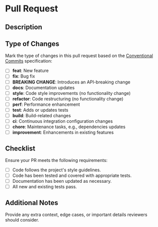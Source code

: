 # Pull Request

## Description

## Type of Changes
Mark the type of changes in this pull request based on the [Conventional Commits](https://www.conventionalcommits.org/) specification:

- [ ] **feat**: New feature
- [ ] **fix**: Bug fix
- [ ] **BREAKING CHANGE**: Introduces an API-breaking change
- [ ] **docs**: Documentation updates
- [ ] **style**: Code style improvements (no functionality change)
- [ ] **refactor**: Code restructuring (no functionality change)
- [ ] **perf**: Performance enhancement
- [ ] **test**: Adds or updates tests
- [ ] **build**: Build-related changes
- [ ] **ci**: Continuous integration configuration changes
- [ ] **chore**: Maintenance tasks, e.g., dependencies updates
- [ ] **improvement**: Enhancements in existing features

## Checklist
Ensure your PR meets the following requirements:

- [ ] Code follows the project's style guidelines.
- [ ] Code has been tested and covered with appropriate tests.
- [ ] Documentation has been updated as necessary.
- [ ] All new and existing tests pass.

## Additional Notes
Provide any extra context, edge cases, or important details reviewers should consider.